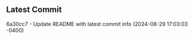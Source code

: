 
## Latest Commit
6a30cc7 - Update README with latest commit info (2024-08-29 17:03:03 -0400) <Yunxi-Zhou>
